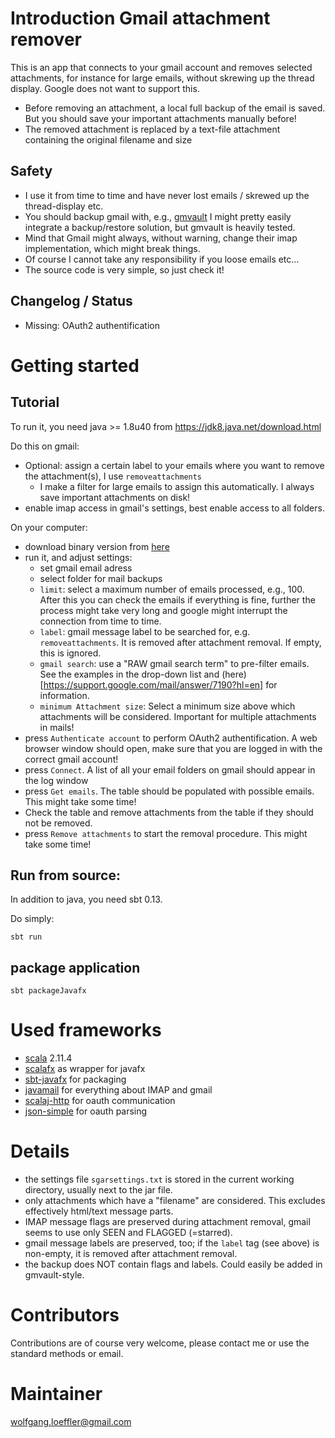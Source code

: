 # Introduction Gmail attachment remover

This is an app that connects to your gmail account and removes selected attachments, for instance for large emails, without skrewing up the thread display. Google does not want to support this.

* Before removing an attachment, a local full backup of the email is saved. But you should save your important attachments manually before!
* The removed attachment is replaced by a text-file attachment containing the original filename and size

## Safety

* I use it from time to time and have never lost emails / skrewed up the thread-display etc.
* You should backup gmail with, e.g., [gmvault](http://gmvault.org) I might pretty easily integrate a backup/restore solution, but gmvault is heavily tested.
* Mind that Gmail might always, without warning, change their imap implementation, which might break things.
* Of course I cannot take any responsibility if you loose emails etc...
* The source code is very simple, so just check it!

## Changelog / Status ##

* Missing: OAuth2 authentification

# Getting started #

## Tutorial
To run it, you need java >= 1.8u40 from https://jdk8.java.net/download.html

Do this on gmail:

* Optional: assign a certain label to your emails where you want to remove the attachment(s), I use `removeattachments`
    * I make a filter for large emails to assign this automatically. I always save important attachments on disk!
* enable imap access in gmail's settings, best enable access to all folders.

On your computer:

* download binary version from [here](https://bitbucket.org/wolfgang/gmail-attachment-remover/downloads)
* run it, and adjust settings:
    * set gmail email adress
    * select folder for mail backups
    * `limit`: select a maximum number of emails processed, e.g., 100. After this you can check the emails if everything is fine, further the process might take very long and google might interrupt the connection from time to time.
    * `label`: gmail message label to be searched for, e.g. `removeattachments`. It is removed after attachment removal. If empty, this is ignored.
    * `gmail search`: use a "RAW gmail search term" to pre-filter emails. See the examples in the drop-down list and (here)[https://support.google.com/mail/answer/7190?hl=en] for information.
    * `minimum Attachment size`: Select a minimum size above which attachments will be considered. Important for multiple attachments in mails!
* press `Authenticate account` to perform OAuth2 authentification. A web browser window should open, make sure that you are logged in with the correct gmail account!
* press `Connect`. A list of all your email folders on gmail should appear in the log window
* press `Get emails`. The table should be populated with possible emails. This might take some time!
* Check the table and remove attachments from the table if they should not be removed.
* press `Remove attachments` to start the removal procedure. This might take some time!

## Run from source:

In addition to java, you need sbt 0.13.

Do simply:

    sbt run


## package application

    sbt packageJavafx

# Used frameworks #

* [scala](http://scala-lang.org) 2.11.4
* [scalafx](http://www.scalafx.org) as wrapper for javafx
* [sbt-javafx](https://github.com/kavedaa/sbt-javafx) for packaging
* [javamail](http://www.oracle.com/technetwork/java/javamail/index.html) for everything about IMAP and gmail
* [scalaj-http](https://github.com/scalaj/scalaj-http) for oauth communication
* [json-simple](https://code.google.com/p/json-simple/) for oauth parsing

# Details

* the settings file `sgarsettings.txt` is stored in the current working directory, usually next to the jar file.
* only attachments which have a "filename" are considered. This excludes effectively html/text message parts.
* IMAP message flags are preserved during attachment removal, gmail seems to use only SEEN and FLAGGED (=starred).
* gmail message labels are preserved, too; if the `label` tag (see above) is non-empty, it is removed after attachment removal.
* the backup does NOT contain flags and labels. Could easily be added in gmvault-style.

# Contributors #

Contributions are of course very welcome, please contact me or use the standard methods or email.

# Maintainer #

wolfgang.loeffler@gmail.com
